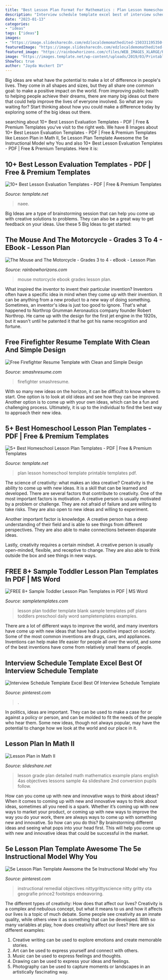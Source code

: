 ```yaml
---
title: "Best Lesson Plan Format For Mathematics : Plan Lesson Homeschool Template Printable Templates Pdf"
description: "Interview schedule template excel best of interview schedule template"
date: "2023-01-13"
categories:
- "ideas"
tags: ["ideas"]
images:
- "https://image.slidesharecdn.com/edzlocaldemomathedited-150331195350-conversion-gate01/95/lesson-plan-in-math-ii-1-638.jpg?cb=1427831706"
featuredImage: "https://image.slidesharecdn.com/edzlocaldemomathedited-150331195350-conversion-gate01/95/lesson-plan-in-math-ii-1-638.jpg?cb=1427831706"
featured_image: "https://rainbowhorizons.com/cfiles/WEB_IMAGES_XLARGE/RHPJ29_cover.jpg"
image: "https://images.template.net/wp-content/uploads/2019/03/Printable-Home-School-Lesson-Plan.jpg"
ShowToc: true
author: "Jayda Wuckert IV"
---
```



Big ideas are what have the potential to make a lot of difference in people's lives. They come in all shapes and sizes, but they all share one common goal: to make a positive impact on the world. From improving public health to helping people achieve their dreams, there are many big ideas out there that could help improve the lives of everyone involved. So what are you waiting for? Start thinking about how you could make a difference today by exploring some of the big ideas out there.

	

		
searching about 10+ Best Lesson Evaluation Templates - PDF | Free &amp; Premium Templates you've visit to the right web. We have 8 Images about 10+ Best Lesson Evaluation Templates - PDF | Free &amp; Premium Templates like Lesson Plan in Math II, 5e Lesson Plan Template Awesome the 5e Instructional Model why You and also 10+ Best Lesson Evaluation Templates - PDF | Free &amp; Premium Templates. Here it is:
		
    
## 10+ Best Lesson Evaluation Templates - PDF | Free &amp; Premium Templates

<img loading=lazy src="https://images.template.net/wp-content/uploads/2019/03/Standard-Lesson-Plan-Evaluation.jpg?width=320" onerror="this.onerror=null;this.src='https://tse4.mm.bing.net/th?id=OIP.UR7BmaqmQ0U6_w3lIrlU7gAAAA&amp;pid=15.1';" alt="10+ Best Lesson Evaluation Templates - PDF | Free &amp; Premium Templates">

_Source: template.net_

>naee. 

	

Big Ideas are a type of brainstorming session that can help you come up with creative solutions to problems. They can also be a great way to get feedback on your ideas. Use these 5 Big Ideas to get started: 

    
## The Mouse And The Motorcycle - Grades 3 To 4 - EBook - Lesson Plan

<img loading=lazy src="https://rainbowhorizons.com/cfiles/WEB_IMAGES_XLARGE/RHPJ29_cover.jpg" onerror="this.onerror=null;this.src='https://tse3.mm.bing.net/th?id=OIP.I-lvhynzpHKPfqc_mGRi3AHaHa&amp;pid=15.1';" alt="The Mouse and The Motorcycle - Grades 3 to 4 - eBook - Lesson Plan">

_Source: rainbowhorizons.com_

>mouse motorcycle ebook grades lesson plan. 

	

What inspired the inventor to invent their particular invention?
Inventors often have a specific idea in mind when they come up with their invention. It can be anything from a new product to a new way of doing something. Sometimes, an inventor's idea is just too good to ignore. That's what happened to Northrop Grumman Aeronautics company founder Robert Northrop. He came up with the design for the first jet engine in the 1920s, but it wasn't until he patented it that he got his name recognition and fortune.

    
## Free Firefighter Resume Template With Clean And Simple Design

<img loading=lazy src="https://i1.wp.com/smashresume.com/wp-content/uploads/edd/2019/10/Firefighter-Resume-Sample_Penthouse-Gray.png?resize=770%2C1090&amp;ssl=1" onerror="this.onerror=null;this.src='https://tse4.mm.bing.net/th?id=OIP.DbE2TwFgblYDGvfb7FgwNgHaKe&amp;pid=15.1';" alt="Free Firefighter Resume Template with Clean and Simple Design">

_Source: smashresume.com_

>firefighter smashresume. 

	

With so many new ideas on the horizon, it can be difficult to know where to start. One option is to look at old ideas and see how they can be improved. Another option is to come up with your own ideas, which can be a fun and challenging process. Ultimately, it is up to the individual to find the best way to approach their new idea.

    
## 5+ Best Homeschool Lesson Plan Templates - PDF | Free &amp; Premium Templates

<img loading=lazy src="https://images.template.net/wp-content/uploads/2019/03/Printable-Home-School-Lesson-Plan.jpg" onerror="this.onerror=null;this.src='https://tse4.mm.bing.net/th?id=OIP.7eicDDDFBWQ4GeK8frZ6IgAAAA&amp;pid=15.1';" alt="5+ Best Homeschool Lesson Plan Templates - PDF | Free &amp; Premium Templates">

_Source: template.net_

>plan lesson homeschool template printable templates pdf. 

	

The science of creativity: what makes an idea creative?
Creativity is the ability to come up with new ideas. It is a skill that can be learned and developed. There are several factors that contribute to creativity.
One of the most important factors is motivation. A creative person is usually motivated by a problem or challenge. They are not afraid of failure and are willing to take risks. They are also open to new ideas and willing to experiment.

Another important factor is knowledge. A creative person has a deep understanding of their field and is able to see things from different perspectives. They are also able to make connections between disparate ideas.

Lastly, creativity requires a certain mindset. A creative person is usually open-minded, flexible, and receptive to change. They are also able to think outside the box and see things in new ways.

    
## FREE 8+ Sample Toddler Lesson Plan Templates In PDF | MS Word

<img loading=lazy src="https://images.sampletemplates.com/wp-content/uploads/2015/12/17071746/Blank-Toddler-Lesson-Plan-Template.jpeg" onerror="this.onerror=null;this.src='https://tse2.mm.bing.net/th?id=OIP.Flxw15mgYEAEzJUBR0G4ywHaHB&amp;pid=15.1';" alt="FREE 8+ Sample Toddler Lesson Plan Templates in PDF | MS Word">

_Source: sampletemplates.com_

>lesson plan toddler template blank sample templates pdf plans toddlers preschool daily word sampletemplates examples. 

	

There are a lot of different ways to improve the world, and many inventors have come up with new ideas that have had a positive impact on society. Some of the most common inventions are drugs, cars, and appliances. Inventions can help make life easier for people all over the world, and some of the best inventions have come from relatively small teams of people.

    
## Interview Schedule Template Excel Best Of Interview Schedule Template

<img loading=lazy src="https://i.pinimg.com/736x/c3/bb/91/c3bb91717e2a1332d16552959d491e52.jpg" onerror="this.onerror=null;this.src='https://tse2.mm.bing.net/th?id=OIP.AYMXhCXKenlwbmr7PjzCiwHaJ4&amp;pid=15.1';" alt="Interview Schedule Template Excel Best Of Interview Schedule Template">

_Source: pinterest.com_

>. 

	

In politics, ideas are important. They can be used to make a case for or against a policy or person, and can be molded to fit the needs of the people who hear them. Some new ideas, though not always popular, may have the potential to change how we look at the world and our place in it.

    
## Lesson Plan In Math II

<img loading=lazy src="https://image.slidesharecdn.com/edzlocaldemomathedited-150331195350-conversion-gate01/95/lesson-plan-in-math-ii-1-638.jpg?cb=1427831706" onerror="this.onerror=null;this.src='https://tse4.mm.bing.net/th?id=OIP.bG0hib74wyv3B2amlqghUAHaLV&amp;pid=15.1';" alt="Lesson Plan in Math II">

_Source: slideshare.net_

>lesson grade plan detailed math mathematics example plans english 4as objectives lessons sample 4a slideshare 2nd conversion pupils follow. 

	

How can you come up with new and innovative ways to think about ideas?
When it comes to coming up with new and innovative ways to think about ideas, sometimes all you need is a spark. Whether it’s coming up with new ways to market your product, or coming up with new ways to improve the way you do your work, there are always ways to come up with something new and innovative. So how can you do this? By brainstorming different ideas and seeing what pops into your head first. This will help you come up with new and innovative ideas that could be successful in the market.

    
## 5e Lesson Plan Template Awesome The 5e Instructional Model Why You

<img loading=lazy src="https://i.pinimg.com/736x/52/df/0a/52df0ad6c517ef39600762da3dee8c45.jpg" onerror="this.onerror=null;this.src='https://tse2.mm.bing.net/th?id=OIP.Jz89F-IafOg7pGbFRQLPzgHaH3&amp;pid=15.1';" alt="5e Lesson Plan Template Awesome the 5e Instructional Model why You">

_Source: pinterest.com_

>instructional remedial objectives nittygrittyscience nitty gritty ota geografie prince2 footsteps endeavoring. 

	

The different types of creativity: How does that affect our lives?
Creativity is a complex and nebulous concept, but what it means to us and how it affects our lives is a topic of much debate. Some people see creativity as an innate quality, while others view it as something that can be developed. With so many variables at play, how does creativity affect our lives? Here are six different examples: 
1. Creative writing can be used to explore emotions and create memorable stories.
2. Art can be used to express yourself and connect with others.
3. Music can be used to express feelings and thoughts.
4. Drawing can be used to express your ideas and feelings.
5. Photography can be used to capture moments or landscapes in an artistically fascinating way. 

